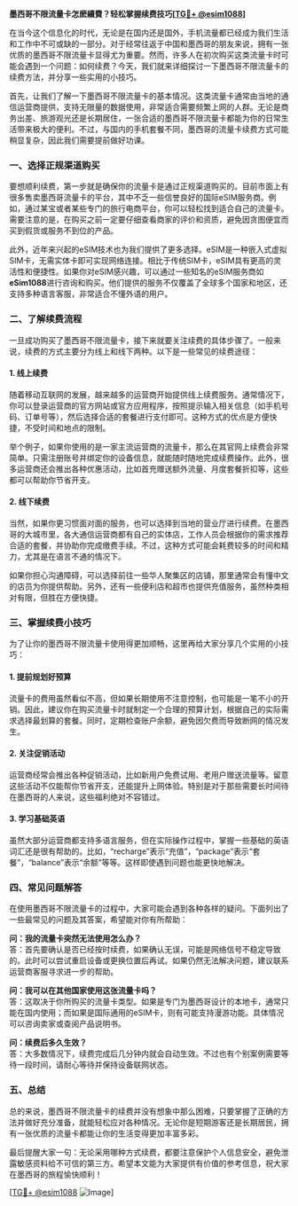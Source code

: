 **墨西哥不限流量卡怎麽續費？轻松掌握续费技巧[[TG💪+ @esim1088](https://t.me/s/esim1088)]**

在当今这个信息化的时代，无论是在国内还是国外，手机流量都已经成为我们生活和工作中不可或缺的一部分。对于经常往返于中国和墨西哥的朋友来说，拥有一张优质的墨西哥不限流量卡显得尤为重要。然而，许多人在初次购买这类流量卡时可能会遇到一个问题：如何续费？今天，我们就来详细探讨一下墨西哥不限流量卡的续费方法，并分享一些实用的小技巧。

首先，让我们了解一下墨西哥不限流量卡的基本情况。这类流量卡通常由当地的通信运营商提供，支持无限量的数据使用，非常适合需要频繁上网的人群。无论是商务出差、旅游观光还是长期居住，一张合适的墨西哥不限流量卡都能为你的日常生活带来极大的便利。不过，与国内的手机套餐不同，墨西哥的流量卡续费方式可能稍显复杂，因此我们需要提前做好功课。

### **一、选择正规渠道购买**

要想顺利续费，第一步就是确保你的流量卡是通过正规渠道购买的。目前市面上有很多售卖墨西哥流量卡的平台，其中不乏一些信誉良好的国际eSIM服务商。例如，通过某宝或者某些专门的旅行电商平台，你可以轻松找到适合自己的流量卡。需要注意的是，在购买之前一定要仔细查看商家的评价和资质，避免因贪图便宜而买到假货或服务不到位的产品。

此外，近年来兴起的eSIM技术也为我们提供了更多选择。eSIM是一种嵌入式虚拟SIM卡，无需实体卡即可实现网络连接。相比于传统SIM卡，eSIM具有更高的灵活性和便捷性。如果你对eSIM感兴趣，可以通过一些知名的eSIM服务商如**eSim1088**进行咨询和购买。他们提供的服务不仅覆盖了全球多个国家和地区，还支持多种语言客服，非常适合不懂外语的用户。

### **二、了解续费流程**

一旦成功购买了墨西哥不限流量卡，接下来就要关注续费的具体步骤了。一般来说，续费的方式主要分为线上和线下两种。以下是一些常见的续费途径：

#### **1. 线上续费**

随着移动互联网的发展，越来越多的运营商开始提供线上续费服务。通常情况下，你可以登录运营商的官方网站或官方应用程序，按照提示输入相关信息（如手机号码、订单号等），然后选择合适的套餐进行支付即可。这种方式的优点是方便快捷，不受时间和地点的限制。

举个例子，如果你使用的是一家主流运营商的流量卡，那么在其官网上续费会非常简单。只需注册账号并绑定你的设备信息，就能随时随地完成续费操作。此外，很多运营商还会推出各种优惠活动，比如首充赠送额外流量、月度套餐折扣等，这些都可以帮助你节省开支。

#### **2. 线下续费**

当然，如果你更习惯面对面的服务，也可以选择到当地的营业厅进行续费。在墨西哥的大城市里，各大通信运营商都有自己的实体店，工作人员会根据你的需求推荐合适的套餐，并协助你完成缴费手续。不过，这种方式可能会耗费较多的时间和精力，尤其是在语言不通的情况下。

如果你担心沟通障碍，可以选择前往一些华人聚集区的店铺，那里通常会有懂中文的店员为你提供帮助。另外，还有一些便利店和超市也提供充值服务，虽然种类相对有限，但胜在方便快捷。

### **三、掌握续费小技巧**

为了让你的墨西哥不限流量卡使用得更加顺畅，这里再给大家分享几个实用的小技巧：

#### **1. 提前规划好预算**

流量卡的费用虽然看似不高，但如果长期使用不注意控制，也可能是一笔不小的开销。因此，建议你在购买流量卡时就制定一个合理的预算计划，根据自己的实际需求选择最划算的套餐。同时，定期检查账户余额，避免因欠费而导致断网的情况发生。

#### **2. 关注促销活动**

运营商经常会推出各种促销活动，比如新用户免费试用、老用户赠送流量等。留意这些活动不仅能帮你节省开支，还能提升上网体验。特别是对于那些需要长时间待在墨西哥的人来说，这些福利绝对不容错过。

#### **3. 学习基础英语**

虽然大部分运营商都支持多语言服务，但在实际操作过程中，掌握一些基础的英语词汇还是很有帮助的。比如，“recharge”表示“充值”，“package”表示“套餐”，“balance”表示“余额”等等。这样即使遇到问题也能更快地解决。

### **四、常见问题解答**

在使用墨西哥不限流量卡的过程中，大家可能会遇到各种各样的疑问。下面列出了一些最常见的问题及其答案，希望能对你有所帮助：

**问：我的流量卡突然无法使用怎么办？**  
答：首先要确认是否已经按时续费，如果确认无误，可能是网络信号不稳定导致的。此时可以尝试重启设备或更换位置后再试。如果仍然无法解决问题，建议联系运营商客服寻求进一步的帮助。

**问：我可以在其他国家使用这张流量卡吗？**  
答：这取决于你所购买的流量卡类型。如果是专门为墨西哥设计的本地卡，通常只能在国内使用；而如果是国际通用的eSIM卡，则有可能支持漫游功能。具体情况可以咨询卖家或查阅产品说明书。

**问：续费后多久生效？**  
答：大多数情况下，续费完成后几分钟内就会自动生效。不过也有个别案例需要等待一段时间，请耐心等待并保持设备联网状态。

### **五、总结**

总的来说，墨西哥不限流量卡的续费并没有想象中那么困难，只要掌握了正确的方法并做好充分准备，就能轻松应对各种情况。无论你是短期游客还是长期居民，拥有一张优质的流量卡都能让你的生活变得更加丰富多彩。

最后提醒大家一句：无论采用哪种方式续费，都要注意保护个人信息安全，避免泄露敏感资料给不可信的第三方。希望本文能为大家提供有价值的参考信息，祝大家在墨西哥的旅程愉快顺利！

[[TG💪+ @esim1088](https://t.me/s/esim1088) ![Image](https://i.postimg.cc/4NQfJmqS/Snipaste-2025-05-13-00-14-12.png)]